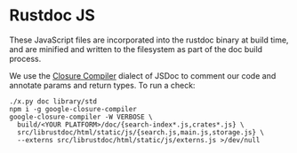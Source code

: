 # Rustdoc JS

These JavaScript files are incorporated into the rustdoc binary at build time,
and are minified and written to the filesystem as part of the doc build process.

We use the [Closure Compiler](https://github.com/google/closure-compiler/wiki/Annotating-JavaScript-for-the-Closure-Compiler)
dialect of JSDoc to comment our code and annotate params and return types.
To run a check:

    ./x.py doc library/std
    npm i -g google-closure-compiler
    google-closure-compiler -W VERBOSE \
      build/<YOUR PLATFORM>/doc/{search-index*.js,crates*.js} \
      src/librustdoc/html/static/js/{search.js,main.js,storage.js} \
      --externs src/librustdoc/html/static/js/externs.js >/dev/null

